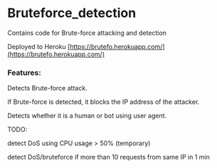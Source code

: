 # Bruteforce_detection
Contains code for Brute-force attacking and detection

Deployed to Heroku
[https://brutefo.herokuapp.com/](https://brutefo.herokuapp.com/)


### Features:

Detects Brute-force attack.

If Brute-force is detected, it blocks the IP address of the attacker.

Detects whether it is a human or bot using user agent.

TODO:

detect DoS using CPU usage > 50% (temporary)

detect DoS/bruteforce if more than 10 requests from same IP in 1 min
